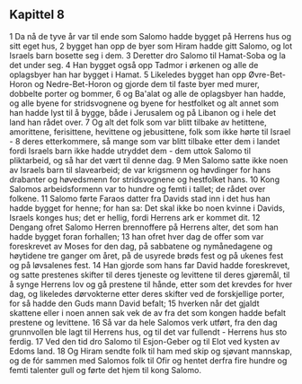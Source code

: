 ## Kapittel 8

1 Da nå de tyve år var til ende som Salomo hadde bygget på Herrens hus og sitt eget hus,
2 bygget han opp de byer som Hiram hadde gitt Salomo, og lot Israels barn bosette seg i dem.
3 Deretter dro Salomo til Hamat-Soba og la det under seg.
4 Han bygget også opp Tadmor i ørkenen og alle de oplagsbyer han har bygget i Hamat.
5 Likeledes bygget han opp Øvre-Bet-Horon og Nedre-Bet-Horon og gjorde dem til faste byer med murer, dobbelte porter og bommer,
6 og Ba'alat og alle de oplagsbyer han hadde, og alle byene for stridsvognene og byene for hestfolket og alt annet som han hadde lyst til å bygge, både i Jerusalem og på Libanon og i hele det land han rådet over.
7 Og alt det folk som var blitt tilbake av hetittene, amorittene, ferisittene, hevittene og jebusittene, folk som ikke hørte til Israel -
8 deres etterkommere, så mange som var blitt tilbake etter dem i landet fordi Israels barn ikke hadde utryddet dem - dem uttok Salomo til pliktarbeid, og så har det vært til denne dag.
9 Men Salomo satte ikke noen av Israels barn til slavearbeid; de var krigsmenn og høvdinger for hans drabanter og høvedsmenn for stridsvognene og hestfolket hans.
10 Kong Salomos arbeidsformenn var to hundre og femti i tallet; de rådet over folkene.
11 Salomo førte Faraos datter fra Davids stad inn i det hus han hadde bygget for henne; for han sa: Det skal ikke bo noen kvinne i Davids, Israels konges hus; det er hellig, fordi Herrens ark er kommet dit.
12 Dengang ofret Salomo Herren brennoffere på Herrens alter, det som han hadde bygget foran forhallen;
13 han ofret hver dag de offer som var foreskrevet av Moses for den dag, på sabbatene og nymånedagene og høytidene tre ganger om året, på de usyrede brøds fest og på ukenes fest og på løvsalenes fest.
14 Han gjorde som hans far David hadde foreskrevet, og satte prestenes skifter til deres tjeneste og levittene til deres gjøremål, til å synge Herrens lov og gå prestene til hånde, etter som det krevdes for hver dag, og likeledes dørvokterne etter deres skifter ved de forskjellige porter, for så hadde den Guds mann David befalt;
15 hverken når det gjaldt skattene eller i noen annen sak vek de av fra det som kongen hadde befalt prestene og levittene.
16 Så var da hele Salomos verk utført, fra den dag grunnvollen ble lagt til Herrens hus, og til det var fullendt - Herrens hus sto ferdig.
17 Ved den tid dro Salomo til Esjon-Geber og til Elot ved kysten av Edoms land.
18 Og Hiram sendte folk til ham med skip og sjøvant mannskap, og de fór sammen med Salomos folk til Ofir og hentet derfra fire hundre og femti talenter gull og førte det hjem til kong Salomo.
